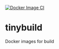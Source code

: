 [![Docker Image CI](https://github.com/wildrate/tinybuild/actions/workflows/docker-image.yml/badge.svg)](https://github.com/wildrate/tinybuild/actions/workflows/docker-image.yml)

# tinybuild
Docker images for build
